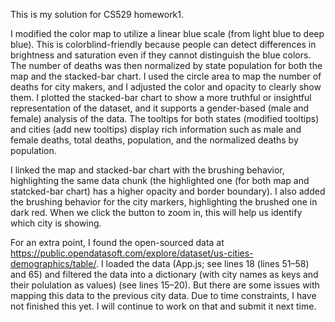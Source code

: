 This is my solution for CS529 homework1.

I modified the color map to utilize a linear blue scale (from light blue to deep blue). This is colorblind-friendly because people can detect differences in brightness and saturation even if they cannot distinguish the blue colors. 
The number of deaths was then normalized by state population for both the map and the stacked-bar chart.
I used the circle area to map the number of deaths for city makers, and I adjusted the color and opacity to clearly show them.
I plotted the stacked-bar chart to show a more truthful or insightful representation of the dataset, and it supports a gender-based (male and female) analysis of the data.
The tooltips for both states (modified tooltips) and cities (add new tooltips) display rich information such as male and female deaths, total deaths, population, and the normalized deaths by population.

I linked the map and stacked-bar chart with the brushing behavior, highlighting the same data chunk (the highlighted one (for both map and statcked-bar chart) has a higher opacity and border boundary). 
I also added the brushing behavior for the city markers, highlighting the brushed one in dark red. When we click the button to zoom in, this will help us identify which city is showing.

For an extra point, I found the open-sourced data at https://public.opendatasoft.com/explore/dataset/us-cities-demographics/table/.
I loaded the data (App.js; see lines 18 (lines 51–58) and 65) and filtered the data into a dictionary (with city names as keys and their polulation as values) (see lines 15–20).
But there are some issues with mapping this data to the previous city data.
Due to time constraints, I have not finished this yet.
I will continue to work on that and submit it next time.
